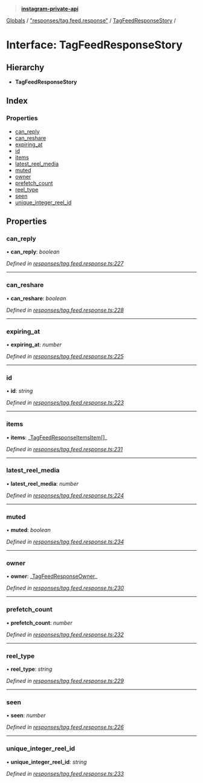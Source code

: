 > **[instagram-private-api](../README.md)**

[Globals](../README.md) / ["responses/tag.feed.response"](../modules/_responses_tag_feed_response_.md) / [TagFeedResponseStory](_responses_tag_feed_response_.tagfeedresponsestory.md) /

# Interface: TagFeedResponseStory

## Hierarchy

- **TagFeedResponseStory**

## Index

### Properties

- [can_reply](_responses_tag_feed_response_.tagfeedresponsestory.md#can_reply)
- [can_reshare](_responses_tag_feed_response_.tagfeedresponsestory.md#can_reshare)
- [expiring_at](_responses_tag_feed_response_.tagfeedresponsestory.md#expiring_at)
- [id](_responses_tag_feed_response_.tagfeedresponsestory.md#id)
- [items](_responses_tag_feed_response_.tagfeedresponsestory.md#items)
- [latest_reel_media](_responses_tag_feed_response_.tagfeedresponsestory.md#latest_reel_media)
- [muted](_responses_tag_feed_response_.tagfeedresponsestory.md#muted)
- [owner](_responses_tag_feed_response_.tagfeedresponsestory.md#owner)
- [prefetch_count](_responses_tag_feed_response_.tagfeedresponsestory.md#prefetch_count)
- [reel_type](_responses_tag_feed_response_.tagfeedresponsestory.md#reel_type)
- [seen](_responses_tag_feed_response_.tagfeedresponsestory.md#seen)
- [unique_integer_reel_id](_responses_tag_feed_response_.tagfeedresponsestory.md#unique_integer_reel_id)

## Properties

### can_reply

• **can_reply**: _boolean_

_Defined in [responses/tag.feed.response.ts:227](https://github.com/realinstadude/instagram-private-api/blob/4ae8fec/src/responses/tag.feed.response.ts#L227)_

---

### can_reshare

• **can_reshare**: _boolean_

_Defined in [responses/tag.feed.response.ts:228](https://github.com/realinstadude/instagram-private-api/blob/4ae8fec/src/responses/tag.feed.response.ts#L228)_

---

### expiring_at

• **expiring_at**: _number_

_Defined in [responses/tag.feed.response.ts:225](https://github.com/realinstadude/instagram-private-api/blob/4ae8fec/src/responses/tag.feed.response.ts#L225)_

---

### id

• **id**: _string_

_Defined in [responses/tag.feed.response.ts:223](https://github.com/realinstadude/instagram-private-api/blob/4ae8fec/src/responses/tag.feed.response.ts#L223)_

---

### items

• **items**: _[TagFeedResponseItemsItem](\_responses_tag_feed_response_.tagfeedresponseitemsitem.md)[]\_

_Defined in [responses/tag.feed.response.ts:231](https://github.com/realinstadude/instagram-private-api/blob/4ae8fec/src/responses/tag.feed.response.ts#L231)_

---

### latest_reel_media

• **latest_reel_media**: _number_

_Defined in [responses/tag.feed.response.ts:224](https://github.com/realinstadude/instagram-private-api/blob/4ae8fec/src/responses/tag.feed.response.ts#L224)_

---

### muted

• **muted**: _boolean_

_Defined in [responses/tag.feed.response.ts:234](https://github.com/realinstadude/instagram-private-api/blob/4ae8fec/src/responses/tag.feed.response.ts#L234)_

---

### owner

• **owner**: _[TagFeedResponseOwner](\_responses_tag_feed_response_.tagfeedresponseowner.md)\_

_Defined in [responses/tag.feed.response.ts:230](https://github.com/realinstadude/instagram-private-api/blob/4ae8fec/src/responses/tag.feed.response.ts#L230)_

---

### prefetch_count

• **prefetch_count**: _number_

_Defined in [responses/tag.feed.response.ts:232](https://github.com/realinstadude/instagram-private-api/blob/4ae8fec/src/responses/tag.feed.response.ts#L232)_

---

### reel_type

• **reel_type**: _string_

_Defined in [responses/tag.feed.response.ts:229](https://github.com/realinstadude/instagram-private-api/blob/4ae8fec/src/responses/tag.feed.response.ts#L229)_

---

### seen

• **seen**: _number_

_Defined in [responses/tag.feed.response.ts:226](https://github.com/realinstadude/instagram-private-api/blob/4ae8fec/src/responses/tag.feed.response.ts#L226)_

---

### unique_integer_reel_id

• **unique_integer_reel_id**: _string_

_Defined in [responses/tag.feed.response.ts:233](https://github.com/realinstadude/instagram-private-api/blob/4ae8fec/src/responses/tag.feed.response.ts#L233)_

